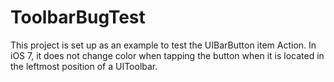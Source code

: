 ToolbarBugTest
==============

This project is set up as an example to test the UIBarButton item Action. In iOS 7, it does not change color when tapping the button when it is located in the leftmost position of a UIToolbar.
